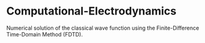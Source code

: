 # Computational-Electrodynamics
Numerical solution of the classical wave function using the Finite-Difference Time-Domain Method (FDTD).
